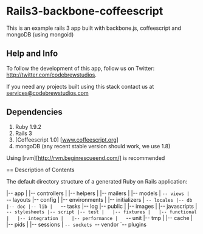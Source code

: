 # Rails3-backbone-coffeescript

This is an example rails 3 app built with backbone.js, coffeescript and mongoDB (using mongoid)

## Help and Info

To follow the development of this app, follow us on Twitter:
http://twitter.com/codebrewstudios.

If you need any projects built using this stack contact us at services@codebrewstudios.com

## Dependencies
1. Ruby 1.9.2
2. Rails 3
3. [Coffeescript 1.0] [www.coffeescript.org]
4. mongoDB (any recent stable version should work, we use 1.8)

Using [rvm][http://rvm.beginrescueend.com/] is recommended

== Description of Contents

The default directory structure of a generated Ruby on Rails application:

  |-- app
  |   |-- controllers
  |   |-- helpers
  |   |-- mailers
  |   |-- models
  |   `-- views
  |       `-- layouts
  |-- config
  |   |-- environments
  |   |-- initializers
  |   `-- locales
  |-- db
  |-- doc
  |-- lib
  |   `-- tasks
  |-- log
  |-- public
  |   |-- images
  |   |-- javascripts
  |   `-- stylesheets
  |-- script
  |-- test
  |   |-- fixtures
  |   |-- functional
  |   |-- integration
  |   |-- performance
  |   `-- unit
  |-- tmp
  |   |-- cache
  |   |-- pids
  |   |-- sessions
  |   `-- sockets
  `-- vendor
      `-- plugins